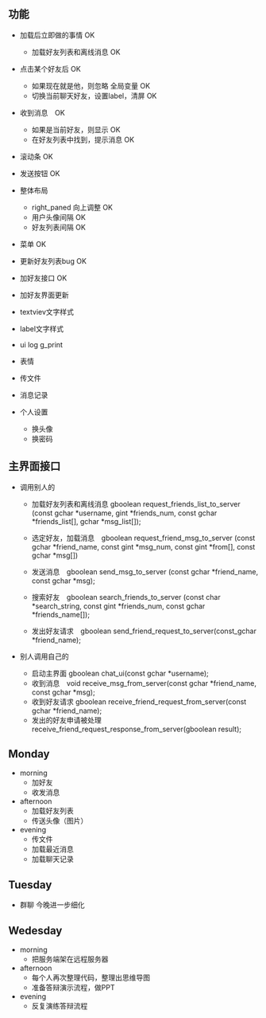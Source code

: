 ## 功能

- 加载后立即做的事情 OK
    - 加载好友列表和离线消息 OK
- 点击某个好友后 OK
    - 如果现在就是他，则忽略 全局变量 OK
    - 切换当前聊天好友，设置label，清屏 OK
- 收到消息　OK
    - 如果是当前好友，则显示 OK
    - 在好友列表中找到，提示消息 OK
- 滚动条 OK
- 发送按钮 OK

- 整体布局
    - right_paned 向上调整 OK
    - 用户头像间隔 OK
    - 好友列表间隔 OK
- 菜单 OK

- 更新好友列表bug OK
- 加好友接口 OK
- 加好友界面更新


- textviev文字样式
- label文字样式

- ui log g_print

- 表情
- 传文件
- 消息记录
- 个人设置
    - 换头像
    - 换密码

## 主界面接口
- 调用别人的
    - 加载好友列表和离线消息 gboolean request_friends_list_to_server (const gchar *username, gint *friends_num, const gchar *friends_list[], gchar *msg_list[]);
    - 选定好友，加载消息　gboolean request_friend_msg_to_server (const gchar *friend_name, const gint *msg_num, const gint *from[], const gchar *msg[])
    - 发送消息　gboolean send_msg_to_server (const gchar *friend_name, const gchar *msg);

    - 搜索好友　gboolean search_friends_to_server (const char *search_string, const gint *friends_num, const gchar *friends_name[]);
    - 发出好友请求　gboolean send_friend_request_to_server(const_gchar *friend_name);

- 别人调用自己的
    - 启动主界面 gboolean chat_ui(const gchar *username);
    - 收到消息　void receive_msg_from_server(const gchar *friend_name, const gchar *msg);
    - 收到好友请求 gboolean receive_friend_request_from_server(const gchar *friend_name);
    - 发出的好友申请被处理 receive_friend_request_response_from_server(gboolean result);

## Monday

- morning
    - 加好友
    - 收发消息
- afternoon
    - 加载好友列表
    - 传送头像（图片）
- evening
    - 传文件
    - 加载最近消息
    - 加载聊天记录

## Tuesday

- 群聊 今晚进一步细化

## Wedesday

- morning
    - 把服务端架在远程服务器
- afternoon
    - 每个人再次整理代码，整理出思维导图
    - 准备答辩演示流程，做PPT
- evening
    - 反复演练答辩流程